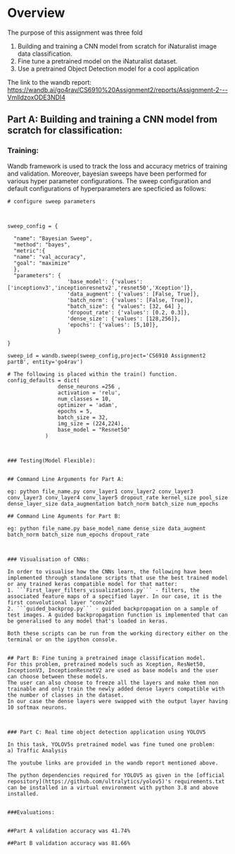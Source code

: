 
# Overview
The purpose of this assignment was three fold
1. Building and training a CNN model from scratch for iNaturalist image data classification.
2. Fine tune a pretrained model on the iNaturalist dataset.
3. Use a pretrained Object Detection model for a cool application



The link to the wandb report:
https://wandb.ai/go4rav/CS6910%20Assignment2/reports/Assignment-2---VmlldzoxODE3NDI4

## Part A: Building and training a CNN model from scratch for classification:


### Training:
Wandb framework is used to track the loss and accuracy metrics of training and validation. Moreover, bayesian sweeps have been performed for various hyper parameter configurations. 
The sweep configuration and default configurations of hyperparameters are specficied as follows:
```
# configure sweep parameters



sweep_config = {
    
  "name": "Bayesian Sweep",
  "method": "bayes",
  "metric":{
  "name": "val_accuracy",
  "goal": "maximize"
  },
  "parameters": {
                   'base_model': {'values': ['inceptionv3','inceptionresnetv2','resnet50','Xception']},
                   'data_augment': {'values': [False, True]},
                   'batch_norm': {'values': [False, True]}, 
                   "batch_size": { "values": [32, 64] },
                   'dropout_rate': {'values': [0.2, 0.3]},
                   'dense_size': {'values': [128,256]},
                   'epochs': {'values': [5,10]}, 
                }
    
}

sweep_id = wandb.sweep(sweep_config,project='CS6910 Assignment2 partB', entity='go4rav')

# The following is placed within the train() function. 
config_defaults = dict(
                dense_neurons =256 ,
                activation = 'relu',
                num_classes = 10,
                optimizer = 'adam',
                epochs = 5,
                batch_size = 32, 
                img_size = (224,224),
                base_model = "Resnet50"
            ) 



### Testing(Model Flexible):


## Command Line Arguments for Part A:

eg: python file_name.py conv_layer1 conv_layer2 conv_layer3 conv_layer3 conv_layer4 conv_layer5 dropout_rate kernel_size pool_size dense_layer_size data_augmentation batch_norm batch_size num_epochs

## Command Line Aguments for Part B:

eg: python file_name.py base_model_name dense_size data_augment batch_norm batch_size num_epochs dropout_rate



### Visualisation of CNNs:

In order to visualise how the CNNs learn, the following have been implemented through standalone scripts that use the best trained model or any trained keras compatible model for that matter:
1. ```First_layer_filters_visualizations.py``` - filters, the associated feature maps of a specified layer. In our case, it is the first convolutional layer "conv2d"
2. ```guided_backprop.py``` - guided backpropagation on a sample of test images. A guided backpropagation function is implemented that can be generalised to any model that's loaded in keras. 

Both these scripts can be run from the working directory either on the terminal or on the ipython console.


## Part B: Fine tuning a pretrained image classification model.
For this problem, pretrained models such as Xception, ResNet50, InceptionV3, InceptionResnetV2 are used as base models and the user can choose between these models.
The user can also choose to freeze all the layers and make them non trainable and only train the newly added dense layers compatible with the number of classes in the dataset. 
In our case the dense layers were swapped with the output layer having 10 softmax neurons.



### Part C: Real time object detection application using YOLOV5

In this task, YOLOV5s pretrained model was fine tuned one problem:
a) Traffic Analysis

The youtube links are provided in the wandb report mentioned above. 

The python dependencies required for YOLOV5 as given in the [official repository](https://github.com/ultralytics/yolov5)'s requirements.txt can be installed in a virtual environment with python 3.8 and above installed. 


###Evaluations:


##Part A validation accuracy was 41.74%

##Part B validation accuracy was 81.66%
